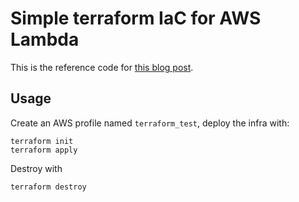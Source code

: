 # Simple terraform IaC for AWS Lambda

This is the reference code for [this blog post](https://www.craft.do/s/0bCnXUlirJtuQr).

## Usage

Create an AWS profile named `terraform_test`, deploy the infra with:

```
terraform init
terraform apply
```

Destroy with

```
terraform destroy
```
